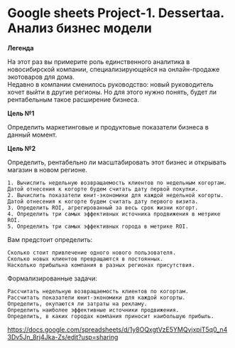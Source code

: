 # Google sheets Project-1. Dessertaa. Анализ бизнес модели

**Легенда**  	

На этот раз вы примерите роль единственного аналитика в новосибирской компании, специализирующейся на онлайн-продаже экотоваров для дома.					
Недавно в компании сменилось руководство: новый руководитель хочет выйти в другие регионы. Но для этого нужно понять, будет ли рентабельным такое расширение бизнеса.	
		
**Цель №1**	

Определить маркетинговые и продуктовые показатели бизнеса в данный момент.
	
**Цель №2**	

Определить, рентабельно ли масштабировать этот бизнес и открывать магазин в новом регионе.					
							
	1. Вычислить недельную возвращаемость клиентов по недельным когортам. Датой отнесения к когорте будем считать дату первой покупки.					
	2. Вычислить показатели юнит-экономики для каждой недельной когорты. Датой отнесения к когорте будем считать дату первого визита.					
	3. Определить ROI, агрегированный за весь срок жизни когорт.					
	4. Определить три самых эффективных источника продвижения в метрике ROI.					
	5. Определить три самых эффективных города в метрике ROI.					
							
							
Вам предстоит определить:

	Сколько стоит привлечение одного нового пользователя.	
	Сколько новых клиентов превращаются в постоянных.	
	Насколько прибыльна компания в разных регионах присутствия.	
	
							
Формализированные задачи:	

	Рассчитать недельную возвращаемость клиентов по когортам.	
	Рассчитать показатели юнит-экономики для каждой когорты.	
	Определить, окупаются ли затраты на рекламу.			
	Определить наиболее эффективные источники продвижения.		
	Определить, в каких городах компания приносит наибольшую прибыль.					

https://docs.google.com/spreadsheets/d/1y8OQxgtVzE5YMQvjxpiT5q0_n43Dv5Jn_8rj4Jka-Zs/edit?usp=sharing
